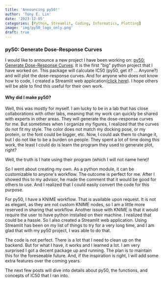```yaml
---
title: 'Announcing py50!'
author: 'Tony E. Lin'
date: '2023-12-05'
categories: [Python, Streamlit, Coding, Informatics, Plotting]
image: 'img/py50_logo_only.png'
draft: true
---
```


### py50: Generate Dose-Response Curves

I would like to announce a new project I have been working on: [py50: Generate Dose-Response Curves](https://github.com/tlint101/py50). 
It is the first "big" python project that I have worked on. This package will calculate IC50 (py50, get it? ... Anyone?) 
and will plot the dose-response curves. And for anyone who does not know how to code, I created a Streamlit web 
application([click here](https://py50-app.streamlit.app)). I hope others will be able to find this useful for their own 
work. 

#### Why did I make py50?

Well, this was mostly for myself. I am lucky to be in a lab that has close collaborations with other labs, meaning that my work
can quickly be shared with experts in other areas. They will generate the dose-response curves for me. But sometimes 
when I organize my figures, I realized that the curves do not fit my style. The color does not match my docking pose,
or my protein, or the font could be bigger, etc. Now, I could ask them to change it, but I do not like to be a burden on
people. They spent a lot of time doing this work, the least I could do is learn the program they used to generate plot, right?

Well, the truth is I hate using their program (which I will not name here)! 

So I went about creating my own. As a python module, it can be customizable to anyone's workflow. The outcome is perfect
for me. After I showed this to my advisor, he made the comment that it would be good for others to use. And I realized 
that I could easily convert the code for this purpose. 

For py50, I have a KNIME workflow. That is available upon request. It is not as elegant, as they are not custom KNIME nodes, 
so I am a little more reserved in sharing that workflow. Another issue with KNIME is that it would require the user to have 
python installed on their machine. I realized that could be a hassle. So I also created a Streamlit web application. 
Using Streamlit has been on my list of things to try for a very long time, and I am glad that with my py50 project, I 
was able to do that.

The code is not perfect. There is a lot that I need to clean up on the backend. But for what I have, it works and I learned 
a lot. I am very surprised I got a decent package up and running. The plan is to maintain this for the foreseeable future. 
And, if the inspiration is right, I will add some extra features over the coming years. 

The next few posts will dive into details about py50, the functions, and concepts of IC50 that I ran into. 
